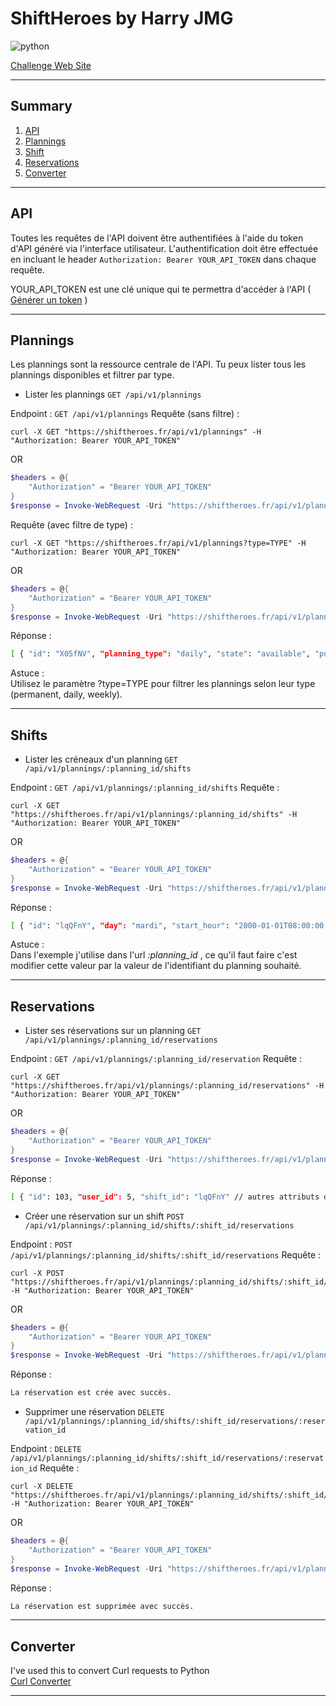 # ShiftHeroes by Harry JMG

![python](https://img.shields.io/badge/Python-3.11.4-red?logo=Python&label=python&logoColor=white) 

[Challenge Web Site](https://shiftheroes.fr)

---

## Summary
1. [API](https://github.com/lybe-source/shiftheroes#api)
1. [Plannings](https://github.com/lybe-source/shiftheroes#plannings)
1. [Shift](https://github.com/lybe-source/shiftheroes#shifts)
1. [Reservations](https://github.com/lybe-source/shiftheroes#reservations)
1. [Converter](https://github.com/lybe-source/shiftheroes#converter)

---

## API
Toutes les requêtes de l'API doivent être authentifiées à l'aide du token d'API généré via l'interface utilisateur. L'authentification doit être effectuée en incluant le header ```Authorization: Bearer YOUR_API_TOKEN``` dans chaque requête.  

YOUR_API_TOKEN est une clé unique qui te permettra d'accéder à l'API ( [Générer un token](https://shiftheroes.fr/api_tokens) )  

---

## Plannings
Les plannings sont la ressource centrale de l'API. Tu peux lister tous les plannings disponibles et filtrer par type.  
- Lister les plannings ```GET /api/v1/plannings```  

Endpoint : ```GET /api/v1/plannings``` Requête (sans filtre) :  

```curl
curl -X GET "https://shiftheroes.fr/api/v1/plannings" -H "Authorization: Bearer YOUR_API_TOKEN"
```

OR  

```PowerShell
$headers = @{
    "Authorization" = "Bearer YOUR_API_TOKEN"
}
$response = Invoke-WebRequest -Uri "https://shiftheroes.fr/api/v1/plannings" -Headers $headers
```

Requête (avec filtre de type) :  

```curl
curl -X GET "https://shiftheroes.fr/api/v1/plannings?type=TYPE" -H "Authorization: Bearer YOUR_API_TOKEN"
```

OR  

```PowerShell
$headers = @{
    "Authorization" = "Bearer YOUR_API_TOKEN"
}
$response = Invoke-WebRequest -Uri "https://shiftheroes.fr/api/v1/plannings?type=TYPE" -Headers $headers
```

Réponse :  

```bash
[ { "id": "X05fNV", "planning_type": "daily", "state": "available", "published_at": "2023-07-07T08:46:45.215Z" }, { "id": "e6bdK2", "planning_type": "permanent", "state": "available", "published_at": "2023-07-07T08:37:54.353Z" }, { "id": "j9KDf4", "planning_type": "weekly", "state": "available", "published_at": "2023-07-07T08:47:58.611Z" } ]
```

Astuce :  
Utilisez le paramètre ?type=TYPE pour filtrer les plannings selon leur type (permanent, daily, weekly).

---

## Shifts
- Lister les créneaux d'un planning ```GET /api/v1/plannings/:planning_id/shifts```

Endpoint : ```GET /api/v1/plannings/:planning_id/shifts``` Requête :  

```curl
curl -X GET "https://shiftheroes.fr/api/v1/plannings/:planning_id/shifts" -H "Authorization: Bearer YOUR_API_TOKEN"
```

OR  

```PowerShell
$headers = @{
    "Authorization" = "Bearer YOUR_API_TOKEN"
}
$response = Invoke-WebRequest -Uri "https://shiftheroes.fr/api/v1/plannings/:planning_id/shifts" -Headers $headers
```

Réponse :  

```bash
[ { "id": "lqQFnY", "day": "mardi", "start_hour": "2000-01-01T08:00:00.000Z", "end_hour": "2000-01-01T14:00:00.000Z", "seats": 10, "seats_taken": 1 }, { "id": "x2OFW1", "day": "lundi", "start_hour": "2000-01-01T08:00:00.000Z", "end_hour": "2000-01-01T14:00:00.000Z", "seats": 12, "seats_taken": 0 } // autres shifts... ]
```

Astuce :  
Dans l'exemple j'utilise dans l'url *:planning_id* , ce qu'il faut faire c'est modifier cette valeur par la valeur de l'identifiant du planning souhaité.  

---

## Reservations
- Lister ses réservations sur un planning ```GET /api/v1/plannings/:planning_id/reservations```

Endpoint : ```GET /api/v1/plannings/:planning_id/reservation``` Requête :  

```curl
curl -X GET "https://shiftheroes.fr/api/v1/plannings/:planning_id/reservations" -H "Authorization: Bearer YOUR_API_TOKEN"
```

OR  

```PowerShell
$headers = @{
    "Authorization" = "Bearer YOUR_API_TOKEN"
}
$response = Invoke-WebRequest -Uri "https://shiftheroes.fr/api/v1/plannings/:planning_id/reservations" -Headers $headers
```

Réponse :  

```bash
[ { "id": 103, "user_id": 5, "shift_id": "lqQFnY" // autres attributs de la réservation... }, { "id": 104, "user_id": 5, "shift_id": "x2OFW1" // autres attributs de la réservation... } // autres réservations... ]
```

- Créer une réservation sur un shift ```POST /api/v1/plannings/:planning_id/shifts/:shift_id/reservations```  

Endpoint : ```POST /api/v1/plannings/:planning_id/shifts/:shift_id/reservations``` Requête :  

```curl
curl -X POST "https://shiftheroes.fr/api/v1/plannings/:planning_id/shifts/:shift_id/reservations" -H "Authorization: Bearer YOUR_API_TOKEN"
```

OR  

```PowerShell
$headers = @{
    "Authorization" = "Bearer YOUR_API_TOKEN"
}
$response = Invoke-WebRequest -Uri "https://shiftheroes.fr/api/v1/plannings/:planning_id/shifts/:shift_id/reservations" -Method Post -Headers $headers
```

Réponse :  

```bash
La réservation est crée avec succès.
```

- Supprimer une réservation ```DELETE /api/v1/plannings/:planning_id/shifts/:shift_id/reservations/:reservation_id```  

Endpoint : ```DELETE /api/v1/plannings/:planning_id/shifts/:shift_id/reservations/:reservation_id``` Requête :  

```curl
curl -X DELETE "https://shiftheroes.fr/api/v1/plannings/:planning_id/shifts/:shift_id/reservations/:reservation_id" -H "Authorization: Bearer YOUR_API_TOKEN"
```

OR  

```PowerShell
$headers = @{
    "Authorization" = "Bearer YOUR_API_TOKEN"
}
$response = Invoke-WebRequest -Uri "https://shiftheroes.fr/api/v1/plannings/:planning_id/shifts/:shift_id/reservations/:reservation_id" -Method Delete -Headers $headers
```

Réponse :  

```bash
La réservation est supprimée avec succès.
```

---

## Converter

I've used this to convert Curl requests to Python  
[Curl Converter](https://curlconverter.com/python/)

---
